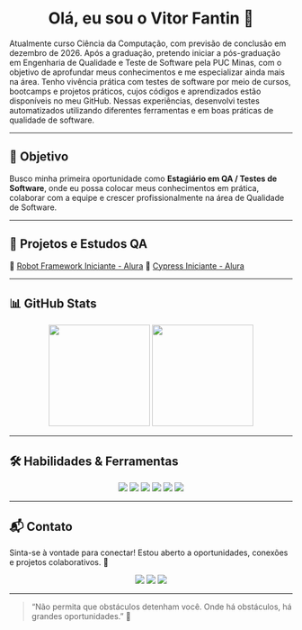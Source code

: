 <h1 align="center">Olá, eu sou o Vitor Fantin 👋</h1>

Atualmente curso Ciência da Computação, com previsão de conclusão em dezembro de 2026. Após a graduação, pretendo iniciar a pós-graduação em Engenharia de Qualidade e Teste de Software pela PUC Minas, com o objetivo de aprofundar meus conhecimentos e me especializar ainda mais na área.
Tenho vivência prática com testes de software por meio de cursos, bootcamps e projetos práticos, cujos códigos e aprendizados estão disponíveis no meu GitHub. Nessas experiências, desenvolvi testes automatizados utilizando diferentes ferramentas e em boas práticas de qualidade de software.


---

## 🚀 Objetivo

Busco minha primeira oportunidade como **Estagiário em QA / Testes de Software**, onde eu possa colocar meus conhecimentos em prática, colaborar com a equipe e crescer profissionalmente na área de Qualidade de Software.

---
<!--
## 🧠 Atualmente estudando e os próximos passos

- [Formação: Carreira QA: processos e automação de testes - Alura](https://cursos.alura.com.br/formacao-carreira-tester-qa) - Concluído - 07/2025
- [Formação: Carreira QA: avançando em Cypress e implementando integração contínua - Alura](https://cursos.alura.com.br/formacao-qa-avancado-cypress-integracao-continua) - Em Andamento
- [Formação: Praticando JavaScript - Alura](https://cursos.alura.com.br/formacao-praticando-javascript) - Lista de espera
- [Integração Contínua e Entrega Contínua - Alura](https://cursos.alura.com.br/formacao-integracao-continua-entrega-continua) - Lista de espera

---
-->
## 💼 Projetos e Estudos QA

 🔹 [Robot Framework Iniciante - Alura](https://github.com/vitorfantin/robot_framework_alura_wsl)
 🔹 [Cypress Iniciante - Alura](https://github.com/vitorfantin/cypress_e2e_alura)
<!--
🔹 [CheckList de Testes - Projeto Simples]  
🔹 [Relatório de Bugs - Sistema Simulado]  
🔹 [Análise de Casos de Teste - Exemplo de Documentação]  
*(Adicione links quando publicar no GitHub)*
-->

---

## 📊 GitHub Stats

<div align="center">
  <img height="180em" src="https://github-readme-stats.vercel.app/api?username=vitorfantin&show_icons=true&theme=github_dark&include_all_commits=true&count_private=true" />
  <img height="180em" src="https://github-readme-stats.vercel.app/api/top-langs/?username=vitorfantin&layout=compact&langs_count=7&theme=github_dark" />
</div>

---

## 🛠 Habilidades & Ferramentas

<div align="center">
  <img src="https://img.shields.io/badge/-cypress-%23E5E5E5?style=for-the-badge&logo=cypress&logoColor=058a5e"/>
  <img src="https://img.shields.io/badge/Robot%20Framework-000000?style=for-the-badge&logo=robot-framework&logoColor=white"/>
  <img src="https://img.shields.io/badge/-selenium-%43B02A?style=for-the-badge&logo=selenium&logoColor=white"/>
  <img src="https://img.shields.io/badge/javascript-%23323330.svg?style=for-the-badge&logo=javascript&logoColor=%23F7DF1E"/>
  <img src="https://img.shields.io/badge/Git-F05032?style=for-the-badge&logo=git&logoColor=white"/>
  <img src="https://img.shields.io/badge/GitHub-181717?style=for-the-badge&logo=github&logoColor=white"/>
  

  
</div>

---

## 📬 Contato

Sinta-se à vontade para conectar! Estou aberto a oportunidades, conexões e projetos colaborativos. 🤝

<div align="center">
 <a href="mailto:fantinfx@gmail.com" target="_blank"><img src="https://img.shields.io/badge/Gmail-D14836?style=for-the-badge&logo=gmail&logoColor=white"></a>
 <a href="https://www.linkedin.com/in/vitorfantin/" target="_blank"><img src="https://img.shields.io/badge/LinkedIn-0077B5?style=for-the-badge&logo=linkedin&logoColor=white"></a>
 <a href="https://t.me/vitorfantin" target="_blank"><img src="https://img.shields.io/badge/Telegram-2CA5E0?style=for-the-badge&logo=telegram&logoColor=white"></a>
</div>

---

> “Não permita que obstáculos detenham você. Onde há obstáculos, há grandes oportunidades.” 🍃
